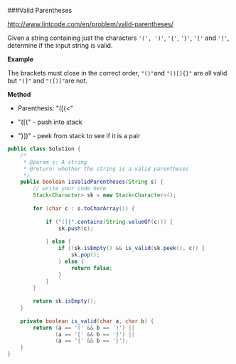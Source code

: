 ###Valid Parentheses

http://www.lintcode.com/en/problem/valid-parentheses/

Given a string containing just the characters `'(', ')'`, `'{'`, `'}'`, `'['` and `']'`, determine if the input string is valid.

**Example**

The brackets must close in the correct order, `"()"`and `"()[]{}"` are all valid but `"(]"` and `"([)]"`are not.



**Method**

* Parenthesis: "([{<"


* "([{" - push into stack
* "}])" - peek from stack to see if it is a pair

```java
public class Solution {
    /*
     * @param s: A string
     * @return: whether the string is a valid parentheses
     */
    public boolean isValidParentheses(String s) {
        // write your code here
        Stack<Character> sk = new Stack<Character>();
        
        for (char c : s.toCharArray()) {
            
            if ("([{".contains(String.valueOf(c))) {
                sk.push(c);
                
            } else {
                if (!sk.isEmpty() && is_valid(sk.peek(), c)) {
                    sk.pop();                    
                } else {
                    return false;
                }
            }
        }
        
        return sk.isEmpty();
    }
    
    private boolean is_valid(char a, char b) {
        return (a == '(' && b == ')') ||
               (a == '[' && b == ']') ||
               (a == '{' && b == '}');
    }
}
```

